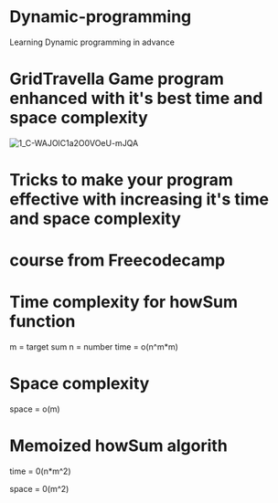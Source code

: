 # Dynamic-programming
Learning Dynamic programming in advance
# GridTravella Game program enhanced with it's best time and space complexity

 
![1_C-WAJOlC1a2O0VOeU-mJQA](https://user-images.githubusercontent.com/53707300/167315572-28f04c06-4676-48c7-bc33-572bf4a270dc.png)

 
# Tricks to make your program effective with increasing it's  time and space complexity
 
# course from Freecodecamp

# Time complexity for howSum function

   m = target sum
   n = number
   time = o(n^m*m)

# Space complexity

  space = o(m)


# Memoized howSum algorith

  time = 0(n*m^2)

  space = 0(m^2)
